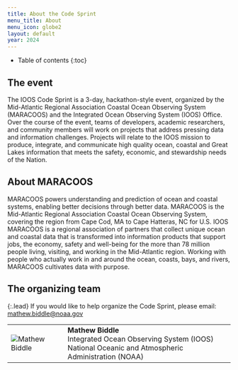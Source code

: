```yaml
---
title: About the Code Sprint
menu_title: About
menu_icon: globe2
layout: default
year: 2024
---
```


* Table of contents
{:toc}

## The event
The IOOS Code Sprint is a 3-day, hackathon-style event, organized by the Mid-Atlantic Regional Association Coastal Ocean Observing System (MARACOOS) and the Integrated Ocean Observing System (IOOS) Office. Over the course of the event, teams of developers, academic researchers, and community members will work on projects that address pressing data and information challenges. Projects will relate to the IOOS mission to produce, integrate, and communicate high quality ocean, coastal and Great Lakes information that meets the safety, economic, and stewardship needs of the Nation.

## About MARACOOS

MARACOOS powers understanding and prediction of ocean and coastal systems, enabling better decisions through better data.
MARACOOS is the Mid-Atlantic Regional Association Coastal Ocean Observing System, covering the region from Cape Cod, MA to Cape Hatteras, NC for U.S. IOOS
MARACOOS is a regional association of partners that collect unique ocean and coastal data that is transformed into information products that support jobs, the economy, safety and well-being for the more than 78 million people living, visiting, and working in the Mid-Atlantic region.
Working with people who actually work in and around the ocean, coasts, bays, and rivers, MARACOOS cultivates data with purpose.


## The organizing team

{:.lead}
If you would like to help organize the Code Sprint, please email:
<mathew.biddle@noaa.gov>

<table class="team-list">
    <tr>
        <td>
            <img alt="Mathew Biddle" src="https://avatars.githubusercontent.com/u/8480023?v=4">
        </td>
        <td>
            <strong>Mathew Biddle</strong>
            <span class="profile-links">
                <a title="Profile &amp; contact" href="https://orcid.org/0000-0003-4897-1669"><i class="bi bi-person-lines-fill"></i></a>
                <a title="GitHub" href="https://github.com/MathewBiddle/"><i class="bi bi-github"></i></a>
                <a title="Twitter" href="https://twitter.com/biddle_mathew"><i class="bi bi-twitter"></i></a>
            </span>
            <br>Integrated Ocean Observing System (IOOS)
            <br>National Oceanic and Atmospheric Administration (NOAA)
        </td>
    </tr>
    <tr>
    </tr>
</table>
